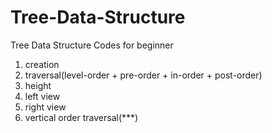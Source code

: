 # Tree-Data-Structure
Tree Data Structure Codes for beginner 
1. creation
2. traversal(level-order + pre-order + in-order + post-order)
3. height
4. left view
5. right view
6. vertical order traversal(***)
